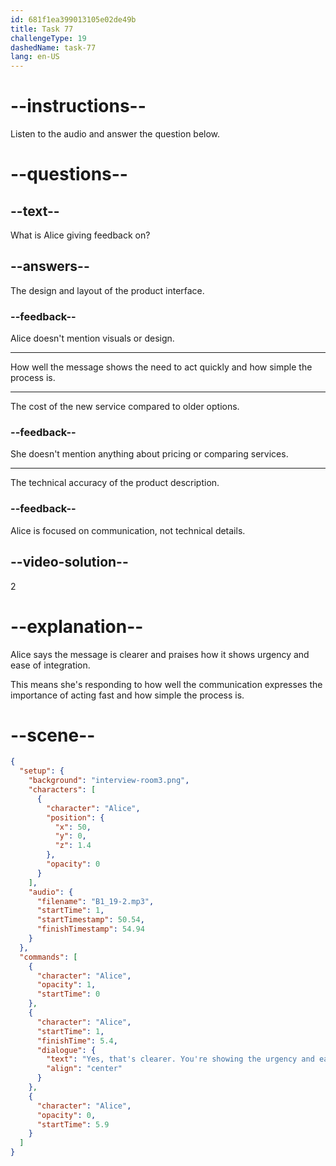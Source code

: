 ```yaml
---
id: 681f1ea399013105e02de49b
title: Task 77
challengeType: 19
dashedName: task-77
lang: en-US
---
```


<!-- (Audio) Alice: Yes, that's clearer. You're showing the urgency and ease of integration well. -->

# --instructions--

Listen to the audio and answer the question below.

# --questions--

## --text--

What is Alice giving feedback on?

## --answers--

The design and layout of the product interface.

### --feedback--

Alice doesn't mention visuals or design.

---

How well the message shows the need to act quickly and how simple the process is.

---

The cost of the new service compared to older options.

### --feedback--

She doesn't mention anything about pricing or comparing services.

---

The technical accuracy of the product description.

### --feedback--

Alice is focused on communication, not technical details.

## --video-solution--

2

# --explanation--

Alice says the message is clearer and praises how it shows urgency and ease of integration.

This means she's responding to how well the communication expresses the importance of acting fast and how simple the process is.

# --scene--

```json
{
  "setup": {
    "background": "interview-room3.png",
    "characters": [
      {
        "character": "Alice",
        "position": {
          "x": 50,
          "y": 0,
          "z": 1.4
        },
        "opacity": 0
      }
    ],
    "audio": {
      "filename": "B1_19-2.mp3",
      "startTime": 1,
      "startTimestamp": 50.54,
      "finishTimestamp": 54.94
    }
  },
  "commands": [
    {
      "character": "Alice",
      "opacity": 1,
      "startTime": 0
    },
    {
      "character": "Alice",
      "startTime": 1,
      "finishTime": 5.4,
      "dialogue": {
        "text": "Yes, that's clearer. You're showing the urgency and ease of integration well.",
        "align": "center"
      }
    },
    {
      "character": "Alice",
      "opacity": 0,
      "startTime": 5.9
    }
  ]
}
```
